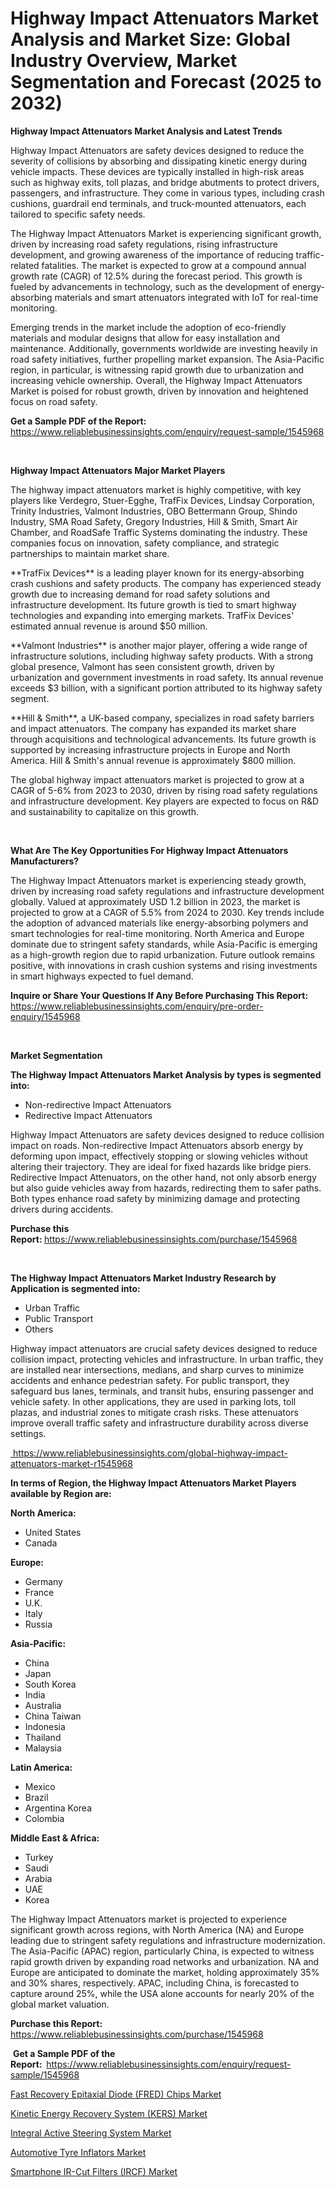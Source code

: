 <p><h1>Highway Impact Attenuators Market Analysis and Market Size: Global Industry Overview, Market Segmentation and Forecast (2025 to 2032)</h1></p><p><strong>Highway Impact Attenuators Market Analysis and Latest Trends</strong></p>
<p><p>Highway Impact Attenuators are safety devices designed to reduce the severity of collisions by absorbing and dissipating kinetic energy during vehicle impacts. These devices are typically installed in high-risk areas such as highway exits, toll plazas, and bridge abutments to protect drivers, passengers, and infrastructure. They come in various types, including crash cushions, guardrail end terminals, and truck-mounted attenuators, each tailored to specific safety needs.</p><p>The Highway Impact Attenuators Market is experiencing significant growth, driven by increasing road safety regulations, rising infrastructure development, and growing awareness of the importance of reducing traffic-related fatalities. The market is expected to grow at a compound annual growth rate (CAGR) of 12.5% during the forecast period. This growth is fueled by advancements in technology, such as the development of energy-absorbing materials and smart attenuators integrated with IoT for real-time monitoring.</p><p>Emerging trends in the market include the adoption of eco-friendly materials and modular designs that allow for easy installation and maintenance. Additionally, governments worldwide are investing heavily in road safety initiatives, further propelling market expansion. The Asia-Pacific region, in particular, is witnessing rapid growth due to urbanization and increasing vehicle ownership. Overall, the Highway Impact Attenuators Market is poised for robust growth, driven by innovation and heightened focus on road safety.</p></p>
<p><strong>Get a Sample PDF of the Report:&nbsp;</strong> <a href="https://www.reliablebusinessinsights.com/enquiry/request-sample/1545968?utm_campaign=75&utm_medium=2&utm_source=Github&utm_content=ia&utm_term=23012025&utm_id=highway-impact-attenuators">https://www.reliablebusinessinsights.com/enquiry/request-sample/1545968</a></p>
<p>&nbsp;</p>
<p><strong>Highway Impact Attenuators Major Market Players</strong></p>
<p><p>The highway impact attenuators market is highly competitive, with key players like Verdegro, Stuer-Egghe, TrafFix Devices, Lindsay Corporation, Trinity Industries, Valmont Industries, OBO Bettermann Group, Shindo Industry, SMA Road Safety, Gregory Industries, Hill & Smith, Smart Air Chamber, and RoadSafe Traffic Systems dominating the industry. These companies focus on innovation, safety compliance, and strategic partnerships to maintain market share.</p><p>**TrafFix Devices** is a leading player known for its energy-absorbing crash cushions and safety products. The company has experienced steady growth due to increasing demand for road safety solutions and infrastructure development. Its future growth is tied to smart highway technologies and expanding into emerging markets. TrafFix Devices' estimated annual revenue is around $50 million.</p><p>**Valmont Industries** is another major player, offering a wide range of infrastructure solutions, including highway safety products. With a strong global presence, Valmont has seen consistent growth, driven by urbanization and government investments in road safety. Its annual revenue exceeds $3 billion, with a significant portion attributed to its highway safety segment.</p><p>**Hill & Smith**, a UK-based company, specializes in road safety barriers and impact attenuators. The company has expanded its market share through acquisitions and technological advancements. Its future growth is supported by increasing infrastructure projects in Europe and North America. Hill & Smith's annual revenue is approximately $800 million.</p><p>The global highway impact attenuators market is projected to grow at a CAGR of 5-6% from 2023 to 2030, driven by rising road safety regulations and infrastructure development. Key players are expected to focus on R&D and sustainability to capitalize on this growth.</p></p>
<p>&nbsp;</p>
<p><strong>What Are The Key Opportunities For Highway Impact Attenuators Manufacturers?</strong></p>
<p><p>The Highway Impact Attenuators market is experiencing steady growth, driven by increasing road safety regulations and infrastructure development globally. Valued at approximately USD 1.2 billion in 2023, the market is projected to grow at a CAGR of 5.5% from 2024 to 2030. Key trends include the adoption of advanced materials like energy-absorbing polymers and smart technologies for real-time monitoring. North America and Europe dominate due to stringent safety standards, while Asia-Pacific is emerging as a high-growth region due to rapid urbanization. Future outlook remains positive, with innovations in crash cushion systems and rising investments in smart highways expected to fuel demand.</p></p>
<p><strong>Inquire or Share Your Questions If Any Before Purchasing This Report:</strong> <a href="https://www.reliablebusinessinsights.com/enquiry/pre-order-enquiry/1545968?utm_campaign=75&utm_medium=2&utm_source=Github&utm_content=ia&utm_term=23012025&utm_id=highway-impact-attenuators">https://www.reliablebusinessinsights.com/enquiry/pre-order-enquiry/1545968</a></p>
<p>&nbsp;</p>
<p><strong>Market Segmentation</strong></p>
<p><strong>The Highway Impact Attenuators Market Analysis by types is segmented into:</strong></p>
<p><ul><li>Non-redirective Impact Attenuators</li><li>Redirective Impact Attenuators</li></ul></p>
<p><p>Highway Impact Attenuators are safety devices designed to reduce collision impact on roads. Non-redirective Impact Attenuators absorb energy by deforming upon impact, effectively stopping or slowing vehicles without altering their trajectory. They are ideal for fixed hazards like bridge piers. Redirective Impact Attenuators, on the other hand, not only absorb energy but also guide vehicles away from hazards, redirecting them to safer paths. Both types enhance road safety by minimizing damage and protecting drivers during accidents.</p></p>
<p><strong>Purchase this Report:&nbsp;</strong><a href="https://www.reliablebusinessinsights.com/purchase/1545968?utm_campaign=75&utm_medium=2&utm_source=Github&utm_content=ia&utm_term=23012025&utm_id=highway-impact-attenuators">https://www.reliablebusinessinsights.com/purchase/1545968</a></p>
<p>&nbsp;</p>
<p><strong>The Highway Impact Attenuators Market Industry Research by Application is segmented into:</strong></p>
<p><ul><li>Urban Traffic</li><li>Public Transport</li><li>Others</li></ul></p>
<p><p>Highway impact attenuators are crucial safety devices designed to reduce collision impact, protecting vehicles and infrastructure. In urban traffic, they are installed near intersections, medians, and sharp curves to minimize accidents and enhance pedestrian safety. For public transport, they safeguard bus lanes, terminals, and transit hubs, ensuring passenger and vehicle safety. In other applications, they are used in parking lots, toll plazas, and industrial zones to mitigate crash risks. These attenuators improve overall traffic safety and infrastructure durability across diverse settings.</p></p>
<p><a href="https://www.reliablebusinessinsights.com/global-highway-impact-attenuators-market-r1545968?utm_campaign=75&utm_medium=2&utm_source=Github&utm_content=ia&utm_term=23012025&utm_id=highway-impact-attenuators">&nbsp;https://www.reliablebusinessinsights.com/global-highway-impact-attenuators-market-r1545968</a></p>
<p><strong>In terms of Region, the Highway Impact Attenuators Market Players available by Region are:</strong></p>
<p>
    <p> <strong> North America: </strong>
        <ul>
            <li>United States</li>
            <li>Canada</li>
        </ul>
        </p> 
    <p> <strong> Europe: </strong>
        <ul>
            <li>Germany</li>
            <li>France</li>
            <li>U.K.</li>
            <li>Italy</li>
            <li>Russia</li>
        </ul>
        </p> 
    <p> <strong> Asia-Pacific: </strong>
        <ul>
            <li>China</li>
            <li>Japan</li>
            <li>South Korea</li>
            <li>India</li>
            <li>Australia</li>
            <li>China Taiwan</li>
            <li>Indonesia</li>
            <li>Thailand</li>
            <li>Malaysia</li>
        </ul>
        </p> 
    <p> <strong> Latin America: </strong>
        <ul>
            <li>Mexico</li>
            <li>Brazil</li>
            <li>Argentina Korea</li>
            <li>Colombia</li>
        </ul>
        </p> 
    <p> <strong> Middle East & Africa: </strong>
        <ul>
            <li>Turkey</li>
            <li>Saudi</li>
            <li>Arabia</li>
            <li>UAE</li>
            <li>Korea</li>
        </ul>
    </p>
    </p>
<p><p>The Highway Impact Attenuators market is projected to experience significant growth across regions, with North America (NA) and Europe leading due to stringent safety regulations and infrastructure modernization. The Asia-Pacific (APAC) region, particularly China, is expected to witness rapid growth driven by expanding road networks and urbanization. NA and Europe are anticipated to dominate the market, holding approximately 35% and 30% shares, respectively. APAC, including China, is forecasted to capture around 25%, while the USA alone accounts for nearly 20% of the global market valuation.</p></p>
<p><strong>Purchase this Report: </strong><a href="https://www.reliablebusinessinsights.com/purchase/1545968?utm_campaign=75&utm_medium=2&utm_source=Github&utm_content=ia&utm_term=23012025&utm_id=highway-impact-attenuators">https://www.reliablebusinessinsights.com/purchase/1545968</a></p>
<p>&nbsp;<strong>Get a Sample PDF of the Report:&nbsp;&nbsp;</strong><a href="https://www.reliablebusinessinsights.com/enquiry/request-sample/1545968?utm_campaign=75&utm_medium=2&utm_source=Github&utm_content=ia&utm_term=23012025&utm_id=highway-impact-attenuators">https://www.reliablebusinessinsights.com/enquiry/request-sample/1545968</a></p>
<p><strong></strong></p>
<p><p><a href="https://www.linkedin.com/pulse/breaking-down-fast-recovery-epitaxial-diode-fred-chips-debke?utm_campaign=75&utm_medium=2&utm_source=Github&utm_content=ia&utm_term=23012025&utm_id=highway-impact-attenuators">Fast Recovery Epitaxial Diode (FRED) Chips Market</a></p><p><a href="https://www.linkedin.com/pulse/comprehensive-evaluation-kinetic-energy-recovery-system-kers-bxmzc?utm_campaign=75&utm_medium=2&utm_source=Github&utm_content=ia&utm_term=23012025&utm_id=highway-impact-attenuators">Kinetic Energy Recovery System (KERS) Market</a></p><p><a href="https://github.com/donnettaletizia/Market-Research-Report-List-1/blob/main/integral-active-steering-system-market.md?utm_campaign=75&utm_medium=2&utm_source=Github&utm_content=ia&utm_term=23012025&utm_id=highway-impact-attenuators">Integral Active Steering System Market</a></p><p><a href="https://github.com/bogganbillie6969/Market-Research-Report-List-1/blob/main/automotive-tyre-inflators-market.md?utm_campaign=75&utm_medium=2&utm_source=Github&utm_content=ia&utm_term=23012025&utm_id=highway-impact-attenuators">Automotive Tyre Inflators Market</a></p><p><a href="https://www.linkedin.com/pulse/latest-trends-applications-growth-forecast-global-smartphone-ir-cut-9zrlf?utm_campaign=75&utm_medium=2&utm_source=Github&utm_content=ia&utm_term=23012025&utm_id=highway-impact-attenuators">Smartphone IR-Cut Filters (IRCF) Market</a></p></p>